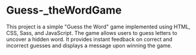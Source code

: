 # Guess-_theWordGame
This project is a simple "Guess the Word" game implemented using HTML, CSS, Sass, and JavaScript. The game allows users to guess letters to uncover a hidden word. It provides instant feedback on correct and incorrect guesses and displays a message upon winning the game.
